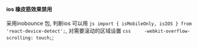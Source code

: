 #### ios 橡皮筋效果禁用
采用inobounce 包, 判断ios 可以用 ```js import { isMobileOnly, isIOS } from 'react-device-detect';```, 对需要滚动的区域设置 ```css     -webkit-overflow-scrolling: touch;```;
